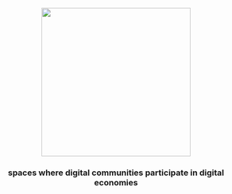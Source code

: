 <h1 align="center">
  <br>
  <img src="https://pbs.twimg.com/profile_banners/1347934793766465537/1627514101/1500x500" height="300px">
  <br>
</h1>


<h3 align="center">spaces where digital communities participate in digital economies</h3>
